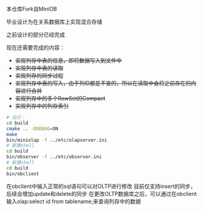 本仓库Fork自MiniOB

毕业设计为在关系数据库上实现混合存储

之前设计的部分已经完成

现在还需要完成的内容：
- ~~实现列存中表的信息，即将数据写入到文件中~~
- ~~实现列存中表的读取~~
- ~~实现列存的同步过程~~
- ~~实现列存中表的写入，由于列ID都是不变的，所以在读取中会将之前存在的内容进行合并~~
- ~~实现列存中的多个RowSet的Compact~~
- ~~实现列存中的列存索引~~

```bash
# 运行：
cd build
cmake .. -DDEBUG=ON
make
bin/miniolap -f ../etc/olapserver.ini
# 新建shell
cd build
bin/observer -f ../etc/observer.ini
# 新建shell
cd build
bin/obclient
```

在obclient中输入正常的sql语句可以对OLTP进行修改
目前仅支持insert的同步，后续会增加update和delete的同步
在更改OLTP数据库之后，可以通过在obclient输入olap:select id from tablename;来查询列存中的数据
